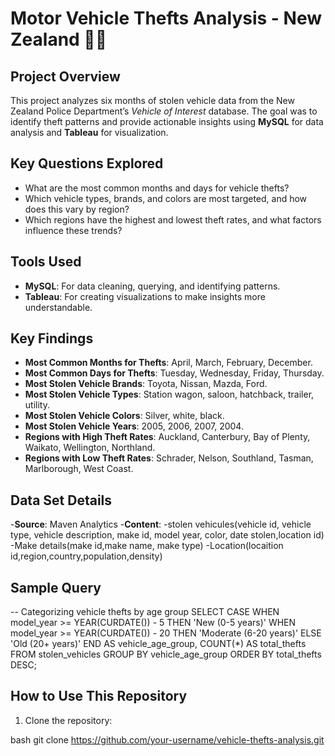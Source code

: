 # Motor Vehicle Thefts Analysis - New Zealand 🚗🚨

## Project Overview
This project analyzes six months of stolen vehicle data from the New Zealand Police Department’s *Vehicle of Interest* database. The goal was to identify theft patterns and provide actionable insights using **MySQL** for data analysis and **Tableau** for visualization.

## Key Questions Explored
- What are the most common months and days for vehicle thefts?  
- Which vehicle types, brands, and colors are most targeted, and how does this vary by region?  
- Which regions have the highest and lowest theft rates, and what factors influence these trends?  

## Tools Used
- **MySQL**: For data cleaning, querying, and identifying patterns.  
- **Tableau**: For creating visualizations to make insights more understandable.  

## Key Findings
- **Most Common Months for Thefts**: April, March, February, December.  
- **Most Common Days for Thefts**: Tuesday, Wednesday, Friday, Thursday.  
- **Most Stolen Vehicle Brands**: Toyota, Nissan, Mazda, Ford.  
- **Most Stolen Vehicle Types**: Station wagon, saloon, hatchback, trailer, utility.  
- **Most Stolen Vehicle Colors**: Silver, white, black.  
- **Most Stolen Vehicle Years**: 2005, 2006, 2007, 2004.  
- **Regions with High Theft Rates**: Auckland, Canterbury, Bay of Plenty, Waikato, Wellington, Northland.  
- **Regions with Low Theft Rates**: Schrader, Nelson, Southland, Tasman, Marlborough, West Coast.  

## Data Set Details
-**Source**: Maven Analytics
-**Content**:
        -stolen vehicules(vehicle id, vehicle type, vehicle description,
        make id, model year, color, date stolen,location id)
        -Make details(make id,make name, make type)
        -Location(locaition id,region,country,population,density)
## Sample Query
-- Categorizing vehicle thefts by age group
SELECT
    CASE
        WHEN model_year >= YEAR(CURDATE()) - 5 THEN 'New (0-5 years)'
        WHEN model_year >= YEAR(CURDATE()) - 20 THEN 'Moderate (6-20 years)'
        ELSE 'Old (20+ years)'
    END AS vehicle_age_group,
    COUNT(*) AS total_thefts
FROM stolen_vehicles
GROUP BY vehicle_age_group
ORDER BY total_thefts DESC;


## How to Use This Repository
1. Clone the repository:  
   
bash
   git clone https://github.com/your-username/vehicle-thefts-analysis.git
